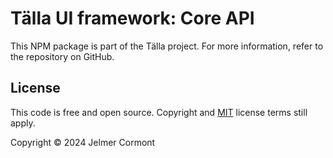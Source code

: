 # Tälla UI framework: Core API

This NPM package is part of the Tälla project. For more information, refer to the repository on GitHub.

## License

This code is free and open source. Copyright and [MIT](https://opensource.org/licenses/MIT) license terms still apply.

Copyright &copy; 2024 Jelmer Cormont
